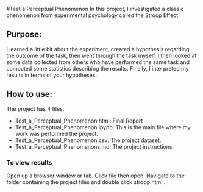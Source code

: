 #Test a Perceptual Phenomenon
In this project, I investigated a classic phenomenon from experimental psychology called the Stroop Effect. 
## Purpose:
I learned a little bit about the experiment, created a hypothesis regarding the outcome of the task, then went  through the task myself. I then looked at some data collected from others who have performed the same task and computed some statistics describing the results. Finally, I interpreted my results in terms of your hypotheses.

## How to use:
The project has 4 files:
* Test_a_Perceptual_Phenomenon.html: Final Report
* Test_a_Perceptual_Phenomenon.ipynb: This is the main file where my work was performed the project.
* Test_a_Perceptual_Phenomenon.csv: The project dataset.
* Test_a_Perceptual_Phenomenons.md: The project instructions.

### To view results 
Open up a browser window or tab. Click file then open. Navigate to the folder containing the project files and double click stroop.html .
